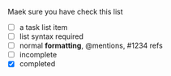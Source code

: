 Maek sure you have check this list


- [ ] a task list item
- [ ] list syntax required
- [ ] normal **formatting**, @mentions, #1234 refs
- [ ] incomplete
- [x] completed